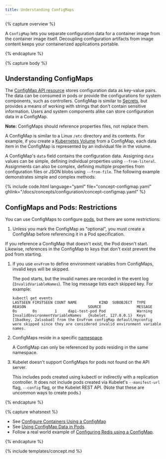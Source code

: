 ```yaml
---
title: Understanding ConfigMaps
---
```


{% capture overview %}

A `ConfigMap` lets you separate configuration data for a container image from the container image itself. Decoupling configuration artifacts from image content keeps your containerized applications portable.

{% endcapture %}

{% capture body %}

## Understanding ConfigMaps

The [ConfigMap API resource](/docs/api-reference/v1.6/#configmap-v1-core) stores configuration data as key-value pairs. The data can be consumed in pods or provide the configurations for system components, such as controllers. ConfigMap is similar to [Secrets](/docs/concepts/configuration/secret/), but provides a means of working with strings that don't contain sensitive information. Users and system components alike can store configuration data in a ConfigMap.

**Note:** ConfigMaps should reference properties files, not replace them.

A ConfigMap is similar to a Linux `/etc` directory and its contents. For example, if you create a [Kubernetes Volume](/docs/concepts/storage/volumes/) from a ConfigMap, each data item in the ConfigMap is represented by an individual file in the volume.

A ConfigMap's `data` field contains the configuration data. Assigning `data` values can be simple, defining individual properties using `--from-literal`. Assignments can also be complex, defining multiple properties from configuration files or JSON blobs using `--from-file`. The following example demonstrates simple and complex methods:

{% include code.html language="yaml" file="concept-configmap.yaml" ghlink="/docs/concepts/configuration/concept-configmap.yaml" %}

## ConfigMaps and Pods: Restrictions

You can use ConfigMaps to configure [pods](/docs/concepts/workloads/pods/pod/), but there are some restrictions:

1. Unless you mark the ConfigMap as "optional", you must create a ConfigMap before referencing it in a Pod specification.

  If you reference a ConfigMap that doesn't exist, the Pod doesn't start. Likewise, references in the ConfigMap to keys that don't exist prevent the pod from starting.

1. If you use `envFrom` to define environment variables from ConfigMaps, invalid keys will be skipped.

    The pod starts, but the invalid names are recorded in the event log (`InvalidVariableNames`). The log message lists each skipped key. For example:

    ```shell
    kubectl get events
    LASTSEEN FIRSTSEEN COUNT NAME          KIND  SUBOBJECT  TYPE      REASON                            SOURCE                MESSAGE
    0s       0s        1     dapi-test-pod Pod              Warning   InvalidEnvironmentVariableNames   {kubelet, 127.0.0.1}  Keys [1badkey, 2alsobad] from the EnvFrom configMap default/myconfig were skipped since they are considered invalid environment variable names.
    ```

1. ConfigMaps reside in a specific [namespace](/docs/user-guide/namespaces/).

    A ConfigMap can only be referenced by pods residing in the same namespace.

1. Kubelet doesn't support ConfigMaps for pods not found on the API server.

    This includes pods created using kubectl or indirectly with a replication controller. It does not include pods created via Kubelet's `--manifest-url` flag, `--config` flag, or the Kubelet REST API. (Note that these are uncommon ways to create pods.)

{% endcapture %}

{% capture whatsnext %}

- See [Configure Containers Using a ConfigMap](/docs/tasks/configure-pod-container/configmap/)
- See [Using ConfigMap Data in Pods](/docs/tasks/configure-pod-container/configure-pod-configmap).
- Follow a real world example of [Configuring Redis using a ConfigMap](/docs/tutorials/configuration/configure-redis-using-configmap/).

{% endcapture %}

{% include templates/concept.md %}
